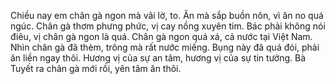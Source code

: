 Chiều nay em chân gà ngon mà vãi lờ, to. Ăn mà sắp buồn nôn, vì ăn no quá ngúc. Chân gà thơm phưng phức, vị cay nồng xuyên tim. Bác phải không nói điêu, vị chân gà ngon là quá. Chân gà ngon quá xá, cả nước tại Việt Nam. Nhìn chân gà đã thèm, trông mà rất nước miếng. Bụng này đã quá đói, phải ăn liền ngay thôi.
Hương vị của sự an tâm, hương vị của sự tin tưởng. Bà Tuyết ra chân gà mới rồi, yên tâm ăn thôi.